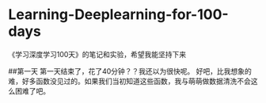 # Learning-Deeplearning-for-100-days
《学习深度学习100天》的笔记和实验，希望我能坚持下来

##第一天
第一天结束了，花了40分钟？？我还以为很快呢。
好吧，比我想象的难，好多函数没见过的。如果我们当初知道这些函数，我与萌萌做数据清洗不会这么困难了吧。
